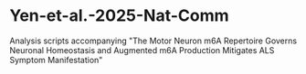 # Yen-et-al.-2025-Nat-Comm
Analysis scripts accompanying "The Motor Neuron m6A Repertoire Governs Neuronal Homeostasis and Augmented m6A Production Mitigates ALS Symptom Manifestation"
